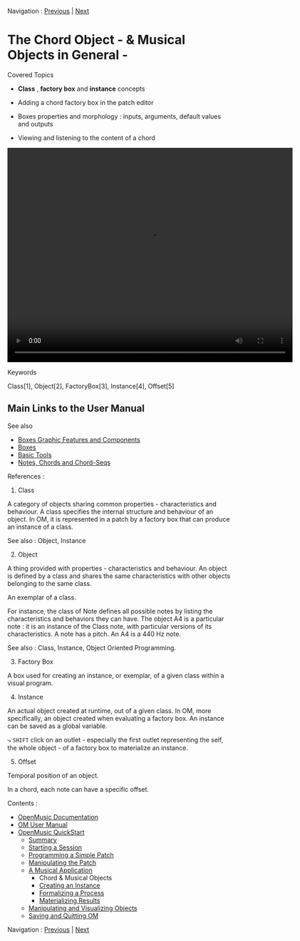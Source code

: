 Navigation : [Previous](4_MusicalAp "page précédente\(A Musical
Application\)") | [Next](4bApplication "Next\(Creating
an Instance\)")


# The Chord Object - & Musical Objects in General -

Covered Topics

  * **Class** , **factory box** and **instance** concepts

  * Adding a chord factory box in the patch editor

  * Boxes properties and morphology : inputs, arguments, default values and outputs

  * Viewing and listening to the content of a chord
  
  
<video width="640" height="480" controls>
  <source src="../videos/4aApplication.mp4" type="video/mp4">
</video>


Keywords

Class[1], Object[2], FactoryBox[3], Instance[4], Offset[5]

## Main Links to the User Manual

See also

  * [Boxes Graphic Features and Components](GraphicFeatures)
  * [Boxes](Boxes)
  * [Basic Tools](BasicObjects)
  * [Notes, Chords and Chord-Seqs](Note-Chord-Chord-seq)

References :

  1. Class

A category of objects sharing common properties - characteristics and
behaviour. A class specifies the internal structure and behaviour of an
object. In OM, it is represented in a patch by a factory box that can produce
an instance of a class.

See also : Object, Instance

  2. Object

A thing provided with properties - characteristics and behaviour. An object is
defined by a class and shares the same characteristics with other objects
belonging to the same class.

An exemplar of a class.

For instance, the class of Note defines all possible notes by listing the
characteristics and behaviors they can have. The object A4 is a particular
note : it is an instance of the Class note, with particular versions of its
characteristics. A note has a pitch. An A4 is a 440 Hz note.

See also : Class, Instance, Object Oriented Programming.

  3. Factory Box

A box used for creating an instance, or exemplar, of a given class within a
visual program.

  4. Instance

An actual object created at runtime, out of a given class. In OM, more
specifically, an object created when evaluating a factory box. An instance can
be saved as a global variable.

⤷ `SHIFT` click on an outlet - especially the first outlet representing the
self, the whole object - of a factory box to materialize an instance.

  5. Offset

Temporal position of an object.

In a chord, each note can have a specific offset.

Contents :

  * [OpenMusic Documentation](OM-Documentation)
  * [OM User Manual](OM-User-Manual)
  * [OpenMusic QuickStart](QuickStart-Chapters)
    * [Summary](Intro_1)
    * [Starting a Session](1_StartSession)
    * [Programming a Simple Patch](2_progpatch)
    * [Manipulating the Patch](3ManipPatch)
    * [A Musical Application](4_MusicalAp)
      * Chord & Musical Objects
      * [Creating an Instance](4bApplication)
      * [Formalizing a Process](4cApplication)
      * [Materializing Results](4dApplication)
    * [Manipulating and Visualizing Objects](5_CompletEdition)
    * [Saving and Quitting OM](6_Quit)

Navigation : [Previous](4_MusicalAp "page précédente\(A Musical
Application\)") | [Next](4bApplication "Next\(Creating
an Instance\)")

